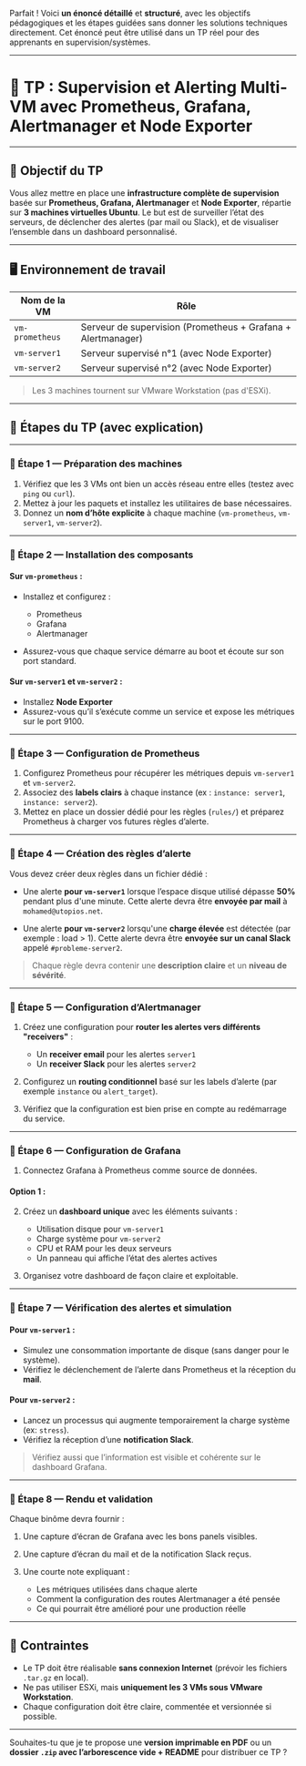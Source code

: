 Parfait ! Voici **un énoncé détaillé** et **structuré**, avec les objectifs pédagogiques et les étapes guidées sans donner les solutions techniques directement. Cet énoncé peut être utilisé dans un TP réel pour des apprenants en supervision/systèmes.

---

# 🧪 TP : Supervision et Alerting Multi-VM avec Prometheus, Grafana, Alertmanager et Node Exporter

---

## 🎯 Objectif du TP

Vous allez mettre en place une **infrastructure complète de supervision** basée sur **Prometheus, Grafana, Alertmanager** et **Node Exporter**, répartie sur **3 machines virtuelles Ubuntu**.
Le but est de surveiller l’état des serveurs, de déclencher des alertes (par mail ou Slack), et de visualiser l’ensemble dans un dashboard personnalisé.

---

## 🖥️ Environnement de travail

| Nom de la VM    | Rôle                                                         |
| --------------- | ------------------------------------------------------------ |
| `vm-prometheus` | Serveur de supervision (Prometheus + Grafana + Alertmanager) |
| `vm-server1`    | Serveur supervisé n°1 (avec Node Exporter)                   |
| `vm-server2`    | Serveur supervisé n°2 (avec Node Exporter)                   |

> Les 3 machines tournent sur VMware Workstation (pas d'ESXi).

---

## 🧩 Étapes du TP (avec explication)

---

### 🔹 Étape 1 — Préparation des machines

1. Vérifiez que les 3 VMs ont bien un accès réseau entre elles (testez avec `ping` ou `curl`).
2. Mettez à jour les paquets et installez les utilitaires de base nécessaires.
3. Donnez un **nom d’hôte explicite** à chaque machine (`vm-prometheus`, `vm-server1`, `vm-server2`).

---

### 🔹 Étape 2 — Installation des composants

#### Sur `vm-prometheus` :

* Installez et configurez :

  * Prometheus
  * Grafana
  * Alertmanager
* Assurez-vous que chaque service démarre au boot et écoute sur son port standard.

#### Sur `vm-server1` et `vm-server2` :

* Installez **Node Exporter**
* Assurez-vous qu’il s’exécute comme un service et expose les métriques sur le port 9100.

---

### 🔹 Étape 3 — Configuration de Prometheus

1. Configurez Prometheus pour récupérer les métriques depuis `vm-server1` et `vm-server2`.
2. Associez des **labels clairs** à chaque instance (ex : `instance: server1`, `instance: server2`).
3. Mettez en place un dossier dédié pour les règles (`rules/`) et préparez Prometheus à charger vos futures règles d’alerte.

---

### 🔹 Étape 4 — Création des règles d’alerte

Vous devez créer deux règles dans un fichier dédié :

* Une alerte **pour `vm-server1`** lorsque l’espace disque utilisé dépasse **50%** pendant plus d'une minute.
  Cette alerte devra être **envoyée par mail** à `mohamed@utopios.net`.

* Une alerte **pour `vm-server2`** lorsqu'une **charge élevée** est détectée (par exemple : load > 1).
  Cette alerte devra être **envoyée sur un canal Slack** appelé `#probleme-server2`.

> Chaque règle devra contenir une **description claire** et un **niveau de sévérité**.

---

### 🔹 Étape 5 — Configuration d’Alertmanager

1. Créez une configuration pour **router les alertes vers différents "receivers"** :

   * Un **receiver email** pour les alertes `server1`
   * Un **receiver Slack** pour les alertes `server2`

2. Configurez un **routing conditionnel** basé sur les labels d’alerte (par exemple `instance` ou `alert_target`).

3. Vérifiez que la configuration est bien prise en compte au redémarrage du service.

---

### 🔹 Étape 6 — Configuration de Grafana

1. Connectez Grafana à Prometheus comme source de données.

#### Option 1 : 

2. Créez un **dashboard unique** avec les éléments suivants :

   * Utilisation disque pour `vm-server1`
   * Charge système pour `vm-server2`
   * CPU et RAM pour les deux serveurs
   * Un panneau qui affiche l’état des alertes actives

3. Organisez votre dashboard de façon claire et exploitable.

---

### 🔹 Étape 7 — Vérification des alertes et simulation

#### Pour `vm-server1` :

* Simulez une consommation importante de disque (sans danger pour le système).
* Vérifiez le déclenchement de l’alerte dans Prometheus et la réception du **mail**.

#### Pour `vm-server2` :

* Lancez un processus qui augmente temporairement la charge système (ex: `stress`).
* Vérifiez la réception d’une **notification Slack**.

> Vérifiez aussi que l’information est visible et cohérente sur le dashboard Grafana.

---

### 🔹 Étape 8 — Rendu et validation

Chaque binôme devra fournir :

1. Une capture d’écran de Grafana avec les bons panels visibles.
2. Une capture d’écran du mail et de la notification Slack reçus.
3. Une courte note expliquant :

   * Les métriques utilisées dans chaque alerte
   * Comment la configuration des routes Alertmanager a été pensée
   * Ce qui pourrait être amélioré pour une production réelle

---

## 📝 Contraintes

* Le TP doit être réalisable **sans connexion Internet** (prévoir les fichiers `.tar.gz` en local).
* Ne pas utiliser ESXi, mais **uniquement les 3 VMs sous VMware Workstation**.
* Chaque configuration doit être claire, commentée et versionnée si possible.

---

Souhaites-tu que je te propose une **version imprimable en PDF** ou un **dossier `.zip` avec l’arborescence vide + README** pour distribuer ce TP ?
